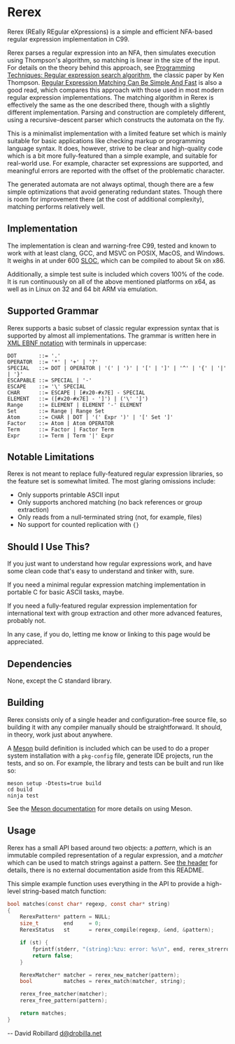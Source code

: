 Rerex
=====

Rerex (REally REgular eXpressions) is a simple and efficient NFA-based regular
expression implementation in C99.

Rerex parses a regular expression into an NFA, then simulates execution using
Thompson's algorithm, so matching is linear in the size of the input.  For
details on the theory behind this approach, see [Programming Techniques:
Regular expression search algorithm], the classic paper by Ken Thompson.
[Regular Expression Matching Can Be Simple And Fast] is also a good read, which
compares this approach with those used in most modern regular expression
implementations.  The matching algorithm in Rerex is effectively the same as
the one described there, though with a slightly different implementation.
Parsing and construction are completely different, using a recursive-descent
parser which constructs the automata on the fly.

This is a minimalist implementation with a limited feature set which is mainly
suitable for basic applications like checking markup or programming language
syntax.  It does, however, strive to be clear and high-quality code which is a
bit more fully-featured than a simple example, and suitable for real-world use.
For example, character set expressions are supported, and meaningful errors are
reported with the offset of the problematic character.

The generated automata are not always optimal, though there are a few simple
optimizations that avoid generating redundant states.  Though there is room for
improvement there (at the cost of additional complexity), matching performs
relatively well.

Implementation
--------------

The implementation is clean and warning-free C99, tested and known to work with
at least clang, GCC, and MSVC on POSIX, MacOS, and Windows.  It weighs in at
under 600 [SLOC][], which can be compiled to about 5k on x86.

Additionally, a simple test suite is included which covers 100% of the code.
It is run continuously on all of the above mentioned platforms on x64, as well
as in Linux on 32 and 64 bit ARM via emulation.

Supported Grammar
-----------------

Rerex supports a basic subset of classic regular expression syntax that is
supported by almost all implementations.  The grammar is written here in [XML
EBNF notation][] with terminals in uppercase:

    DOT       ::= '.'
    OPERATOR  ::= '*' | '+' | '?'
    SPECIAL   ::= DOT | OPERATOR | '(' | ')' | '[' | ']' | '^' | '{' | '|' | '}'
    ESCAPABLE ::= SPECIAL | '-'
    ESCAPE    ::= '\' SPECIAL
    CHAR      ::= ESCAPE | [#x20-#x7E] - SPECIAL
    ELEMENT   ::= ([#x20-#x7E] - ']') | ('\' ']')
    Range     ::= ELEMENT | ELEMENT '-' ELEMENT
    Set       ::= Range | Range Set
    Atom      ::= CHAR | DOT | '(' Expr ')' | '[' Set ']'
    Factor    ::= Atom | Atom OPERATOR
    Term      ::= Factor | Factor Term
    Expr      ::= Term | Term '|' Expr

Notable Limitations
-------------------

Rerex is not meant to replace fully-featured regular expression libraries, so
the feature set is somewhat limited.  The most glaring omissions include:

  - Only supports printable ASCII input
  - Only supports anchored matching (no back references or group extraction)
  - Only reads from a null-terminated string (not, for example, files)
  - No support for counted replication with `{}`

Should I Use This?
------------------

If you just want to understand how regular expressions work, and have some
clean code that's easy to understand and tinker with, sure.

If you need a minimal regular expression matching implementation in portable C
for basic ASCII tasks, maybe.

If you need a fully-featured regular expression implementation for
international text with group extraction and other more advanced features,
probably not.

In any case, if you do, letting me know or linking to this page would be
appreciated.

Dependencies
------------

None, except the C standard library.

Building
--------

Rerex consists only of a single header and configuration-free source file, so
building it with any compiler manually should be straightforward.  It should,
in theory, work just about anywhere.

A [Meson][] build definition is included which can be used to do a proper
system installation with a `pkg-config` file, generate IDE projects, run the
tests, and so on.  For example, the library and tests can be built and run like
so:

    meson setup -Dtests=true build
    cd build
    ninja test

See the [Meson documentation][] for more details on using Meson.

Usage
-----

Rerex has a small API based around two objects: a _pattern_, which is an
immutable compiled representation of a regular expression, and a _matcher_
which can be used to match strings against a pattern.  See [the
header](include/rerex/rerex.h) for details, there is no external documentation
aside from this README.

This simple example function uses everything in the API to provide a high-level
string-based match function:

```c
bool matches(const char* regexp, const char* string)
{
    RerexPattern* pattern = NULL;
    size_t        end     = 0;
    RerexStatus   st      = rerex_compile(regexp, &end, &pattern);

    if (st) {
        fprintf(stderr, "(string):%zu: error: %s\n", end, rerex_strerror(st));
        return false;
    }

    RerexMatcher* matcher = rerex_new_matcher(pattern);
    bool          matches = rerex_match(matcher, string);

    rerex_free_matcher(matcher);
    rerex_free_pattern(pattern);

    return matches;
}
```

 -- David Robillard <d@drobilla.net>

[XML EBNF notation]: http://www.w3.org/TR/REC-xml/#sec-notation

[SLOC]: https://en.wikipedia.org/wiki/Source_lines_of_code

[Meson]: https://mesonbuild.com/

[Meson documentation]: https://mesonbuild.com/Quick-guide.html

[Programming Techniques: Regular expression search algorithm]: https://dl.acm.org/doi/10.1145/363347.363387

[Regular Expression Matching Can Be Simple And Fast]: https://swtch.com/~rsc/regexp/regexp1.html
